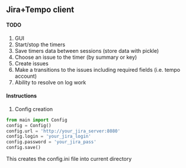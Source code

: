 ## Jira+Tempo client

#### TODO
1. GUI
1. Start/stop the timers
1. Save timers data between sessions (store data with pickle)
1. Choose an issue to the timer (by summary or key)
1. Create issues
1. Make a transitions to the issues including required fields (i.e. tempo account)
1. Ability to resolve on log work

#### Instructions
1. Config creation
```python
from main import Config
config = Config()
config.url = 'http://your_jira_server:8080'
config.login = 'your_jira_login'
config.password = 'your_jira_pass'
config.save()
```
This creates the config.ini file into current directory